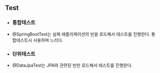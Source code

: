 ## Test
* ### 통합테스트
* @SpringBootTest는 실제 애플리케이션의 빈을 로드해서 테스트를 진행한다.
통합테스트시 사용하며 느리다.
* ### 단위테스트
* @DataJpaTest는 JPA와 관련된 빈만 로드해서 테스트를 진행한다.
